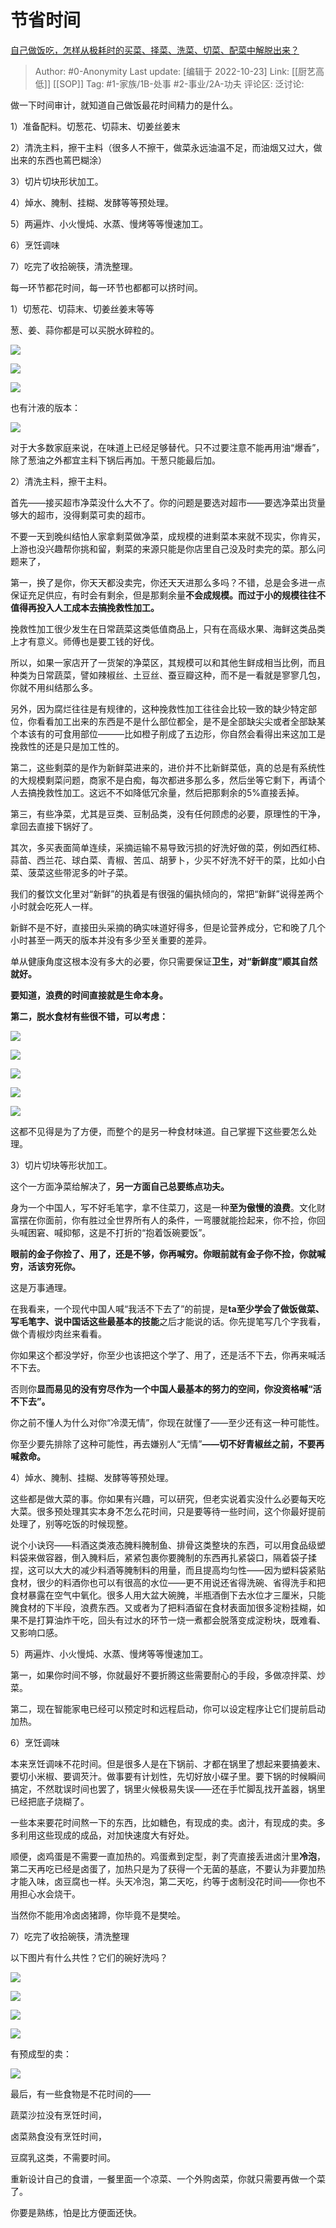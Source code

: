 # 节省时间
[自己做饭吃，怎样从极耗时的买菜、择菜、洗菜、切菜、配菜中解脱出来？](https://www.zhihu.com/question/22903687/answer/1894191500)

> Author: #0-Anonymity
> Last update: [编辑于 2022-10-23]
> Link: [[厨艺高低]] [[SOP]]
> Tag: #1-家族/1B-处事 #2-事业/2A-功夫
> 评论区:
> 泛讨论:

做一下时间审计，就知道自己做饭最花时间精力的是什么。

1）准备配料。切葱花、切蒜末、切姜丝姜末

2）清洗主料，擦干主料（很多人不擦干，做菜永远油温不足，而油烟又过大，做出来的东西也蔫巴糊涂）

3）切片切块形状加工。

4）焯水、腌制、挂糊、发酵等等预处理。

5）两遍炸、小火慢炖、水蒸、慢烤等等慢速加工。

6）烹饪调味

7）吃完了收拾碗筷，清洗整理。

每一环节都花时间，每一环节也都都可以挤时间。

1）切葱花、切蒜末、切姜丝姜末等等

葱、姜、蒜你都是可以买脱水碎粒的。

![](https://pic2.zhimg.com/50/v2-ca3fc6351c454f1a5f052f69ef15bbd1_720w.jpg?source=1940ef5c)

![](https://pic1.zhimg.com/50/v2-9b2cca0e17c99a9691ceb61268d4366e_720w.jpg?source=1940ef5c)

![](https://pic1.zhimg.com/50/v2-7fd48f5de43d63152c5d09065dbaf9b9_720w.jpg?source=1940ef5c)

也有汁液的版本：

![](https://pic1.zhimg.com/50/v2-ae362648f27157bb66de96b17220245d_720w.jpg?source=1940ef5c)

对于大多数家庭来说，在味道上已经足够替代。只不过要注意不能再用油“爆香”，除了葱油之外都宜主料下锅后再加。干葱只能最后加。

2）清洗主料，擦干主料。

首先——接买超市净菜没什么大不了。你的问题是要选对超市——要选净菜出货量够大的超市，没得剩菜可卖的超市。

不要一天到晚纠结怕人家拿剩菜做净菜，成规模的进剩菜本来就不现实，你肯买，上游也没兴趣帮你挑和留，剩菜的来源只能是你店里自己没及时卖完的菜。那么问题来了，

第一，换了是你，你天天都没卖完，你还天天进那么多吗？不错，总是会多进一点保证充足供应，有时会有剩余，但是那剩余量**不会成规模。而过于小的规模往往不值得再投入人工成本去搞挽救性加工。**

挽救性加工很少发生在日常蔬菜这类低值商品上，只有在高级水果、海鲜这类品类上才有意义。师傅也是要工钱的好伐。

所以，如果一家店开了一货架的净菜区，其规模可以和其他生鲜成相当比例，而且种类为日常蔬菜，譬如辣椒丝、土豆丝、蚕豆瓣这种，而不是一看就是寥寥几包，你就不用纠结那么多。

另外，因为腐烂往往是有规律的，这种挽救性加工往往会比较一致的缺少特定部位，你看看加工出来的东西是不是什么部位都全，是不是全部缺尖尖或者全部缺某个本该有的可食用部位———比如橙子削成了五边形，你自然会看得出来这加工是挽救性的还是只是加工性的。

第二，这些剩菜的是作为新鲜菜进来的，进价并不比新鲜菜低，真的总是有系统性的大规模剩菜问题，商家不是白痴，每次都进多那么多，然后坐等它剩下，再请个人去搞挽救性加工。这远不不如降低冗余量，然后把那剩余的5%直接丢掉。

第三，有些净菜，尤其是豆类、豆制品类，没有任何顾虑的必要，原理性的干净，拿回去直接下锅好了。

其次，多买表面简单连续，采摘运输不易导致污损的好洗好做的菜，例如西红柿、蒜苗、西兰花、球白菜、青椒、苦瓜、胡萝卜，少买不好洗不好干的菜，比如小白菜、菠菜这些带泥多的叶子菜。

我们的餐饮文化里对“新鲜”的执着是有很强的偏执倾向的，常把“新鲜”说得差两个小时就会吃死人一样。

新鲜不是不好，直接田头采摘的确实味道好得多，但是论营养成分，它和晚了几个小时甚至一两天的版本并没有多少至关重要的差异。

单从健康角度这根本没有多大的必要，你只需要保证**卫生，**对“新鲜度”顺其自然就好**。**

**要知道，浪费的时间直接就是生命本身。**

**第二，脱水食材有些很不错，可以考虑：**

![](https://pic2.zhimg.com/50/v2-9c664656c9e41da08370bc907ce6a1b5_720w.jpg?source=1940ef5c)

![](https://pica.zhimg.com/50/v2-8db1cd0ae0122e64468f433851b65b29_720w.jpg?source=1940ef5c)

![](https://pic2.zhimg.com/50/v2-2a23584ac671b51b361f5fd4d04bb60a_720w.jpg?source=1940ef5c)

![](https://pic3.zhimg.com/50/v2-2655a8925f90d9a18386e8ae48e42e06_720w.jpg?source=1940ef5c)

![](https://pic2.zhimg.com/50/v2-d97e1c577bcfd34991c794e024423e63_720w.jpg?source=1940ef5c)

这都不见得是为了方便，而整个的是另一种食材味道。自己掌握下这些要怎么处理。

3）切片切块等形状加工。

这个一方面净菜给解决了，**另一方面自己总要练点功夫。**

身为一个中国人，写不好毛笔字，拿不住菜刀，这是一种**至为傲慢的浪费**。文化财富摆在你面前，你有胜过全世界所有人的条件，一弯腰就能捡起来，你不捡，你回头喊困窘、喊抑郁，这是不打折的“抱着饭碗要饭”。

**眼前的金子你捡了、用了，还是不够，你再喊穷。你眼前就有金子你不捡，你就喊穷，活该穷死你。**

这是万事通理。

在我看来，一个现代中国人喊“我活不下去了”的前提，是**ta至少学会了做饭做菜、写毛笔字、说中国话这些最基本的技能**之后才能说的话。你先提笔写几个字我看，做个青椒炒肉丝来看看。

你如果这个都没学好，你至少也该把这个学了、用了，还是活不下去，你再来喊活不下去。

否则你**显而易见的没有穷尽作为一个中国人最基本的努力的空间，你没资格喊“活不下去”。**

你之前不懂人为什么对你“冷漠无情”，你现在就懂了——至少还有这一种可能性。

你至少要先排除了这种可能性，再去嫌别人“无情”**——切不好青椒丝之前，不要再喊救命。**

4）焯水、腌制、挂糊、发酵等等预处理。

这些都是做大菜的事。你如果有兴趣，可以研究，但老实说着实没什么必要每天吃大菜。很多预处理其实本身不怎么花时间，只是要等待一些时间，这个你最好提前处理了，别等吃饭的时候现整。

说个小诀窍——料酒这类液态腌料腌制鱼、排骨这类整块的东西，可以用食品级塑料袋来做容器，倒入腌料后，紧紧包裹你要腌制的东西再扎紧袋口，隔着袋子揉捏，这可以大大的减少料酒等腌制料的用量，而且提高均匀性——因为塑料袋紧贴食材，很少的料酒你也可以有很高的水位——更不用说还省得洗碗、省得洗手和把食材暴露在空气中氧化。很多人用大盆大碗腌，半瓶酒倒下去水位才三厘米，只能腌食材的下半段，浪费东西。又或者为了把料酒留在食材表面加很多淀粉挂糊，如果不是打算油炸干吃，回头有过水的环节一烧一煮都会脱落变成淀粉块，既难看、又影响口感。

5）两遍炸、小火慢炖、水蒸、慢烤等等慢速加工。

第一，如果你时间不够，你就最好不要折腾这些需要耐心的手段，多做凉拌菜、炒菜。

第二，现在智能家电已经可以预定时和远程启动，你可以设定程序让它们提前启动加热。

6）烹饪调味

本来烹饪调味不花时间。但是很多人是在下锅前、才都在锅里了想起来要搞姜末、要切小米椒、要调芡汁。做事要有计划性，先切好放小碟子里。要下锅的时候瞬间搞定，不然耽误时间也罢了，锅里火候极易失误——还在手忙脚乱找开盖器，锅里已经把底子烧糊了。

一些本来要花时间熬一下的东西，比如糖色，有现成的卖。卤汁，有现成的卖。多多利用这些现成的成品，对加快速度大有好处。

顺便，卤鸡蛋是不需要一直加热的。鸡蛋煮到定型，剥了壳直接丢进卤汁里**冷泡**，第二天再吃已经是卤蛋了，加热只是为了获得一个无菌的基底，不要认为非要加热才能入味，卤豆腐也一样。头天冷泡，第二天吃，约等于卤制没花时间——你也不用担心水会烧干。

当然你不能用冷卤卤猪蹄，你毕竟不是樊哙。

7）吃完了收拾碗筷，清洗整理

以下图片有什么共性？它们的碗好洗吗？

![](https://pica.zhimg.com/50/v2-b418bd02a3c4229d9472aa0bd5943860_720w.jpg?source=1940ef5c)

![](https://pic2.zhimg.com/50/v2-acf562ead8e4bcc3164ac0555e87de3b_720w.jpg?source=1940ef5c)

![](https://pic1.zhimg.com/50/v2-9feb75382d17d14d25240bde1ead3fcb_720w.jpg?source=1940ef5c)

![](https://pica.zhimg.com/50/v2-010c385a3783a109d0467a63c3fb7ed3_720w.jpg?source=1940ef5c)

有预成型的卖：

![](https://pic3.zhimg.com/50/v2-912f3224fb04b74019c4edfe68fb90ff_720w.jpg?source=1940ef5c)

最后，有一些食物是不花时间的——

蔬菜沙拉没有烹饪时间，

卤菜熟食没有烹饪时间，

豆腐乳这类，不需要时间。

重新设计自己的食谱，一餐里面一个凉菜、一个外购卤菜，你就只需要再做一个菜了。

你要是熟练，怕是比方便面还快。
